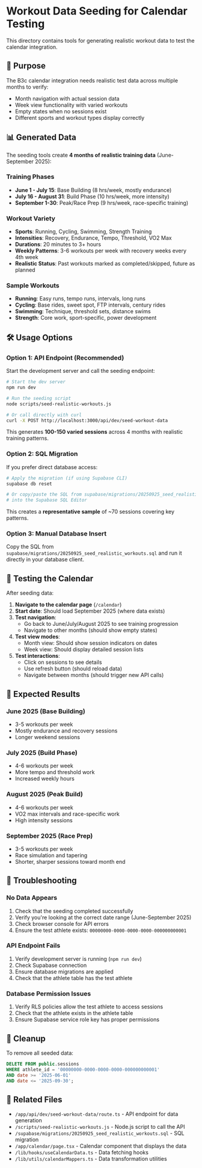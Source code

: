 # Workout Data Seeding for Calendar Testing

This directory contains tools for generating realistic workout data to test the calendar integration.

## 🎯 Purpose

The B3c calendar integration needs realistic test data across multiple months to verify:
- Month navigation with actual session data
- Week view functionality with varied workouts
- Empty states when no sessions exist
- Different sports and workout types display correctly

## 📊 Generated Data

The seeding tools create **4 months of realistic training data** (June-September 2025):

### Training Phases
- **June 1 - July 15**: Base Building (8 hrs/week, mostly endurance)
- **July 16 - August 31**: Build Phase (10 hrs/week, more intensity)
- **September 1-30**: Peak/Race Prep (9 hrs/week, race-specific training)

### Workout Variety
- **Sports**: Running, Cycling, Swimming, Strength Training
- **Intensities**: Recovery, Endurance, Tempo, Threshold, VO2 Max
- **Durations**: 20 minutes to 3+ hours
- **Weekly Patterns**: 3-6 workouts per week with recovery weeks every 4th week
- **Realistic Status**: Past workouts marked as completed/skipped, future as planned

### Sample Workouts
- **Running**: Easy runs, tempo runs, intervals, long runs
- **Cycling**: Base rides, sweet spot, FTP intervals, century rides
- **Swimming**: Technique, threshold sets, distance swims
- **Strength**: Core work, sport-specific, power development

## 🛠️ Usage Options

### Option 1: API Endpoint (Recommended)

Start the development server and call the seeding endpoint:

```bash
# Start the dev server
npm run dev

# Run the seeding script
node scripts/seed-realistic-workouts.js

# Or call directly with curl
curl -X POST http://localhost:3000/api/dev/seed-workout-data
```

This generates **100-150 varied sessions** across 4 months with realistic training patterns.

### Option 2: SQL Migration

If you prefer direct database access:

```bash
# Apply the migration (if using Supabase CLI)
supabase db reset

# Or copy/paste the SQL from supabase/migrations/20250925_seed_realistic_workouts.sql
# into the Supabase SQL Editor
```

This creates a **representative sample** of ~70 sessions covering key patterns.

### Option 3: Manual Database Insert

Copy the SQL from `supabase/migrations/20250925_seed_realistic_workouts.sql` and run it directly in your database client.

## 🧪 Testing the Calendar

After seeding data:

1. **Navigate to the calendar page** (`/calendar`)
2. **Start date**: Should load September 2025 (where data exists)
3. **Test navigation**: 
   - Go back to June/July/August 2025 to see training progression
   - Navigate to other months (should show empty states)
4. **Test view modes**:
   - Month view: Should show session indicators on dates
   - Week view: Should display detailed session lists
5. **Test interactions**:
   - Click on sessions to see details
   - Use refresh button (should reload data)
   - Navigate between months (should trigger new API calls)

## 📅 Expected Results

### June 2025 (Base Building)
- 3-5 workouts per week
- Mostly endurance and recovery sessions
- Longer weekend sessions

### July 2025 (Build Phase)
- 4-6 workouts per week  
- More tempo and threshold work
- Increased weekly hours

### August 2025 (Peak Build)
- 4-6 workouts per week
- VO2 max intervals and race-specific work
- High intensity sessions

### September 2025 (Race Prep)
- 3-5 workouts per week
- Race simulation and tapering
- Shorter, sharper sessions toward month end

## 🔧 Troubleshooting

### No Data Appears
1. Check that the seeding completed successfully
2. Verify you're looking at the correct date range (June-September 2025)
3. Check browser console for API errors
4. Ensure the test athlete exists: `00000000-0000-0000-0000-000000000001`

### API Endpoint Fails
1. Verify development server is running (`npm run dev`)
2. Check Supabase connection
3. Ensure database migrations are applied
4. Check that the athlete table has the test athlete

### Database Permission Issues
1. Verify RLS policies allow the test athlete to access sessions
2. Check that the athlete exists in the athlete table
3. Ensure Supabase service role key has proper permissions

## 🧹 Cleanup

To remove all seeded data:

```sql
DELETE FROM public.sessions 
WHERE athlete_id = '00000000-0000-0000-0000-000000000001' 
AND date >= '2025-06-01' 
AND date <= '2025-09-30';
```

## 🔗 Related Files

- `/app/api/dev/seed-workout-data/route.ts` - API endpoint for data generation
- `/scripts/seed-realistic-workouts.js` - Node.js script to call the API
- `/supabase/migrations/20250925_seed_realistic_workouts.sql` - SQL migration
- `/app/calendar/page.tsx` - Calendar component that displays the data
- `/lib/hooks/useCalendarData.ts` - Data fetching hooks
- `/lib/utils/calendarMappers.ts` - Data transformation utilities
